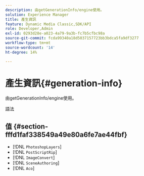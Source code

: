 ```yaml
---
description: 由getGenerationInfo/engine使用。
solution: Experience Manager
title: 產生資訊
feature: Dynamic Media Classic,SDK/API
role: Developer,Admin
exl-id: 0293d28e-a023-4a79-9a3b-fc7b5cfbc98a
source-git-commit: fcda99340a18d5037157723bb3bdca5fa9df3277
workflow-type: tm+mt
source-wordcount: '14'
ht-degree: 14%

---
```


# 產生資訊{#generation-info}

由getGenerationInfo/engine使用。

語法

## 值 {#section-fffd1faf338549a49e80a6fe7ae44fbf}

* [!DNL `PhotoshopLayers`]
* [!DNL `PostScriptRip`]
* [!DNL `ImageConvert`]
* [!DNL `SceneAuthoring`]
* [!DNL `Aco`]
